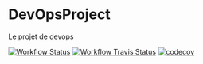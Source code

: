 # DevOpsProject
Le projet de devops


[![Workflow Status](https://img.shields.io/github/workflow/status/haskaris/DevOpsProject/CI)](https://shields.io/)
[![Workflow Travis Status](https://img.shields.io/travis/com/haskaris/DevOpsProject/MathisCode)](https://travis-ci.com/github/haskaris/DevOpsProject)
[![codecov](https://codecov.io/gh/haskaris/DevOpsProject/branch/MathisCode/graph/badge.svg?token=60M0FA5AUW)](https://app.codecov.io/gh/haskaris/DevOpsProject/branch/MathisCode)

